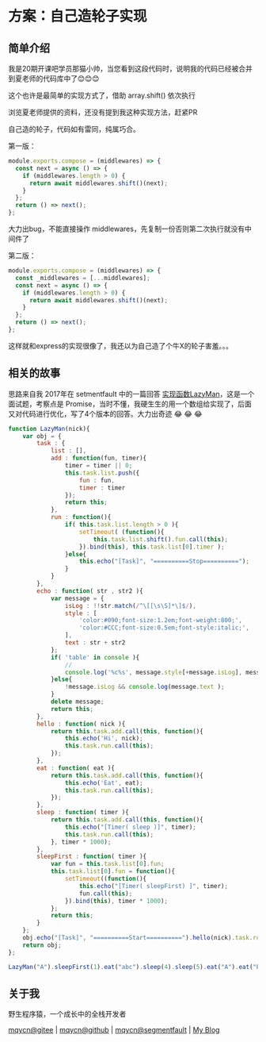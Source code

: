 # 方案：自己造轮子实现



## 简单介绍

我是20期开课吧学员那猫小帅，当您看到这段代码时，说明我的代码已经被合并到夏老师的代码库中了😊😊😊

这个也许是最简单的实现方式了，借助 array.shift() 依次执行

浏览夏老师提供的资料，还没有提到我这种实现方法，赶紧PR

自己造的轮子，代码如有雷同，纯属巧合。

第一版：
```javascript
module.exports.compose = (middlewares) => {
  const next = async () => {
    if (middlewares.length > 0) {
      return await middlewares.shift()(next);
    }
  };
  return () => next();
};
```

大力出bug，不能直接操作 middlewares，先复制一份否则第二次执行就没有中间件了

第二版：
```javascript
module.exports.compose = (middlewares) => {
  const _middlewares = [...middlewares];
  const next = async () => {
    if (middlewares.length > 0) {
      return await middlewares.shift()(next);
    }
  };
  return () => next();
};
```

这样就和express的实现很像了，我还以为自己造了个牛X的轮子害羞。。。

## 相关的故事

思路来自我 2017年在 setmentfault 中的一篇回答 [实现函数LazyMan](https://segmentfault.com/q/1010000008745355/a-1020000008745918)，这是一个面试题，考察点是 Promise，当时不懂，我硬生生的用一个数组给实现了，后面又对代码进行优化，写了4个版本的回答。大力出奇迹 😂 😂 😂

```javascript
function LazyMan(nick){
    var obj = {
        task : {
            list : [],
            add : function(fun, timer){
                timer = timer || 0;
                this.task.list.push({
                    fun : fun,
                    timer : timer
                });
                return this;
            },
            run : function(){
                if( this.task.list.length > 0 ){
                    setTimeout( (function(){
                        this.task.list.shift().fun.call(this);
                    }).bind(this), this.task.list[0].timer );
                }else{
                    this.echo("[Task]", "==========Stop==========");
                }
            }
        },
        echo : function( str , str2 ){
            var message = {
                isLog : !!str.match(/^\[[\s\S]*\]$/),
                style : [
                    'color:#090;font-size:1.2em;font-weight:800;',
                    'color:#CCC;font-size:0.5em;font-style:italic;',
                ],
                text : str + str2
            };
            if( 'table' in console ){
                //
                console.log('%c%s', message.style[+message.isLog], message.text );
            }else{
                !message.isLog && console.log(message.text );
            }
            delete message;
            return this;
        },
        hello : function( nick ){
            return this.task.add.call(this, function(){
                this.echo('Hi', nick);
                this.task.run.call(this);
            });
        },
        eat : function( eat ){
            return this.task.add.call(this, function(){
                this.echo('Eat', eat);
                this.task.run.call(this);
            });
        },
        sleep : function( timer ){
            return this.task.add.call(this, function(){
                this.echo("[Timer( sleep )]", timer);
                this.task.run.call(this);
            }, timer * 1000);
        },
        sleepFirst : function( timer ){
            var fun = this.task.list[0].fun;
            this.task.list[0].fun = function(){
                setTimeout((function(){
                    this.echo("[Timer( sleepFirst) ]", timer);
                    fun.call(this);
                }).bind(this), timer * 1000);
            };
            return this;
        }
    };
    obj.echo("[Task]", "==========Start==========").hello(nick).task.run.call(obj);
    return obj;
};

LazyMan("A").sleepFirst(1).eat("abc").sleep(4).sleep(5).eat("A").eat("B").eat("C")
```



## 关于我

野生程序猿，一个成长中的全栈开发者

[mqycn@gitee](https://gitee.com/mqycn) | [mqycn@github](https://github.com/mqycn) | [mqycn@segmentfault](https://segmentfault.com/u/mqycn) | [My Blog](http://www.miaoqiyuan.cn/)

